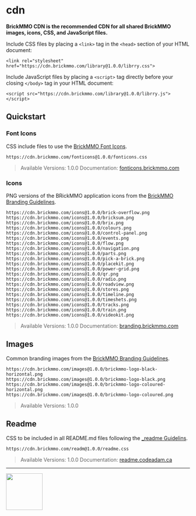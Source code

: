 # cdn

<style>@import url("//cdn.brickmmo.com/readme@1.0.0/readme.css");</style>

**BrickMMO CDN is the recommended CDN for all shared BrickMMO images, icons, CSS, and JavaScript files.**

Include CSS files by placing a `<link>` tag in the `<head>` section of your HTML document:

```
<link rel="stylesheet" href="https://cdn.brickmmo.com/library@1.0.0/librry.css">
```

Include JavaScript files by placing a `<script>` tag directly before your closing `</body>` tag in your HTML document:

```
<script src="https://cdn.brickmmo.com/library@1.0.0/librry.js"></script>
```

## Quickstart

### Font Icons

CSS include files to use the [BrickMMO Font Icons](https://fonticons.brickmmo.com).

```
https://cdn.brickmmo.com/fonticons@1.0.0/fonticons.css
```

> Available Versions: 1.0.0
> Documentation: [fonticons.brickmmo.com](https://fonticons.brickmmo.com)

### Icons

PNG versions of the BRickMMO application icons from the [BrickMMO Branding Guidelines](https://branding.brickmmo.com).

```
https://cdn.brickmmo.com/icons@1.0.0/brick-overflow.png
https://cdn.brickmmo.com/icons@1.0.0/bricksum.png
https://cdn.brickmmo.com/icons@1.0.0/brix.png
https://cdn.brickmmo.com/icons@1.0.0/colours.png
https://cdn.brickmmo.com/icons@1.0.0/control-panel.png
https://cdn.brickmmo.com/icons@1.0.0/events.png
https://cdn.brickmmo.com/icons@1.0.0/flow.png
https://cdn.brickmmo.com/icons@1.0.0/navigation.png
https://cdn.brickmmo.com/icons@1.0.0/parts.png
https://cdn.brickmmo.com/icons@1.0.0/pick-a-brick.png
https://cdn.brickmmo.com/icons@1.0.0/placekit.png
https://cdn.brickmmo.com/icons@1.0.0/power-grid.png
https://cdn.brickmmo.com/icons@1.0.0/qr.png
https://cdn.brickmmo.com/icons@1.0.0/radio.png
https://cdn.brickmmo.com/icons@1.0.0/roadview.png
https://cdn.brickmmo.com/icons@1.0.0/stores.png
https://cdn.brickmmo.com/icons@1.0.0/timeline.png
https://cdn.brickmmo.com/icons@1.0.0/timeshets.png
https://cdn.brickmmo.com/icons@1.0.0/tracks.png
https://cdn.brickmmo.com/icons@1.0.0/train.png
https://cdn.brickmmo.com/icons@1.0.0/videokit.png
```

> Available Versions: 1.0.0
> Documentation: [branding.brickmmo.com](https://branding.brickmmo.com)

## Images

Common branding images from the [BrickMMO Branding Guidelines](https://branding.brickmmo.com).

```
https://cdn.brickmmo.com/images@1.0.0/brickmmo-logo-black-horizontal.png
https://cdn.brickmmo.com/images@1.0.0/brickmmo-logo-black.png
https://cdn.brickmmo.com/images@1.0.0/brickmmo-logo-coloured-horizontal.png
https://cdn.brickmmo.com/images@1.0.0/brickmmo-logo-coloured.png
```

> Available Versions: 1.0.0

## Readme

CSS to be included in all README.md files following the [\_readme Guidelins](readme.codeadam.ca).

```
https://cdn.brickmmo.com/readm@1.0.0/readme.css
```

> Available Versions: 1.0.0
> Documentation: [readme.codeadam.ca](https://readme.codeadam.ca)

---

<a href="https://brickmmo.com">
<img src="https://cdn.brickmmo.com/images@1.0.0/brickmmo-logo-coloured-horizontal.png" width="100">
</a>
